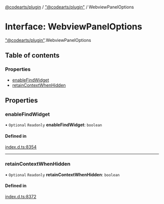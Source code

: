 [@codearts/plugin](../README.md) / ["@codearts/plugin"](../modules/_codearts_plugin_.md) / WebviewPanelOptions

# Interface: WebviewPanelOptions

["@codearts/plugin"](../modules/_codearts_plugin_.md).WebviewPanelOptions

## Table of contents

### Properties

- [enableFindWidget](codearts_plugin_.WebviewPanelOptions.md#enablefindwidget)
- [retainContextWhenHidden](codearts_plugin_.WebviewPanelOptions.md#retaincontextwhenhidden)

## Properties

### enableFindWidget

• `Optional` `Readonly` **enableFindWidget**: `boolean`

#### Defined in

[index.d.ts:8354](https://github.com/huaweicloud/cloudide-plugin-api/blob/3b0eee8/index.d.ts#L8354)

___

### retainContextWhenHidden

• `Optional` `Readonly` **retainContextWhenHidden**: `boolean`

#### Defined in

[index.d.ts:8372](https://github.com/huaweicloud/cloudide-plugin-api/blob/3b0eee8/index.d.ts#L8372)
